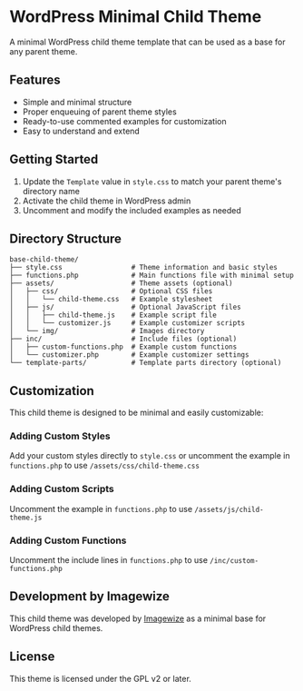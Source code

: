 # WordPress Minimal Child Theme

A minimal WordPress child theme template that can be used as a base for any parent theme.

## Features

- Simple and minimal structure
- Proper enqueuing of parent theme styles
- Ready-to-use commented examples for customization
- Easy to understand and extend

## Getting Started

1. Update the `Template` value in `style.css` to match your parent theme's directory name
2. Activate the child theme in WordPress admin
3. Uncomment and modify the included examples as needed

## Directory Structure

```
base-child-theme/
├── style.css                 # Theme information and basic styles
├── functions.php             # Main functions file with minimal setup
├── assets/                   # Theme assets (optional)
│   ├── css/                  # Optional CSS files
│   │   └── child-theme.css   # Example stylesheet
│   ├── js/                   # Optional JavaScript files
│   │   ├── child-theme.js    # Example script file
│   │   └── customizer.js     # Example customizer scripts
│   └── img/                  # Images directory
├── inc/                      # Include files (optional)
│   ├── custom-functions.php  # Example custom functions
│   └── customizer.php        # Example customizer settings
└── template-parts/           # Template parts directory (optional)
```

## Customization

This child theme is designed to be minimal and easily customizable:

### Adding Custom Styles
Add your custom styles directly to `style.css` or uncomment the example in `functions.php` to use `/assets/css/child-theme.css`

### Adding Custom Scripts
Uncomment the example in `functions.php` to use `/assets/js/child-theme.js`

### Adding Custom Functions
Uncomment the include lines in `functions.php` to use `/inc/custom-functions.php`

## Development by Imagewize

This child theme was developed by [Imagewize](https://imagewize.com) as a minimal base for WordPress child themes.

## License

This theme is licensed under the GPL v2 or later.
